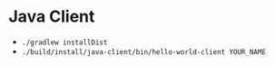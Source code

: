 # Java Client

- `./gradlew installDist`
- `./build/install/java-client/bin/hello-world-client YOUR_NAME`
